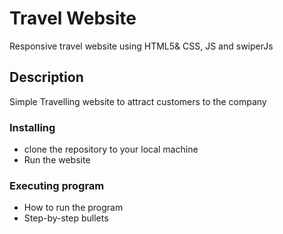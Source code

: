 # Travel Website

Responsive travel website using HTML5& CSS, JS and swiperJs
## Description
Simple Travelling website to attract customers to the company

### Installing
* clone the repository to your local machine
* Run the website

### Executing program

* How to run the program
* Step-by-step bullets
```Project on github pages https://salmaaosamaa.github.io/Responsive-Travel-Website/
```